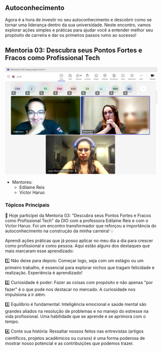 ## Autoconhecimento
 Agora é a hora de investir no seu autoconhecimento e descobrir como se tornar uma liderança dentro da sua universidade. Neste encontro, vamos explorar ações simples e práticas para ajudar você a entender melhor seu propósito de carreira e dar os primeiros passos rumo ao sucesso!

## Mentoria 03: Descubra seus Pontos Fortes e Fracos como Profissional Tech
![Imagem ilustrativa](..\semana-03\print-semana-03.jpeg)

- Mentores:
  - Edilaine Reis
  - Victor Haruo

### Tópicos Principais

🚀 Hoje participei da Mentoria 03: "Descubra seus Pontos Fortes e Fracos como Profissional Tech" da DIO com a professora Edilaine Reis e com o Victor Haruo. Foi um encontro transformador que reforçou a importância do autoconhecimento na construção da minha carreira! 💡

Aprendi ações práticas que já posso aplicar no meu dia a dia para crescer como profissional e como pessoa. Aqui estão alguns dos destaques que mais marcaram esse aprendizado:

1️⃣ Não deixe para depois: Começar logo, seja com um estágio ou um primeiro trabalho, é essencial para explorar nichos que tragam felicidade e realização. Experiência é aprendizado!

2️⃣ Curiosidade é poder: Fazer as coisas com propósito e não apenas "por fazer" é o que pode nos destacar no mercado. A curiosidade nos impulsiona a ir além.

3️⃣ Equilíbrio é fundamental: Inteligência emocional e saúde mental são grandes aliados na resolução de problemas e no manejo do estresse na vida profissional. Uma habilidade que se aprende e se aprimora com o tempo.

4️⃣ Conte sua história: Ressaltar nossos feitos nas entrevistas (artigos científicos, projetos acadêmicos ou cursos) é uma forma poderosa de mostrar nosso potencial e as contribuições que podemos trazer.